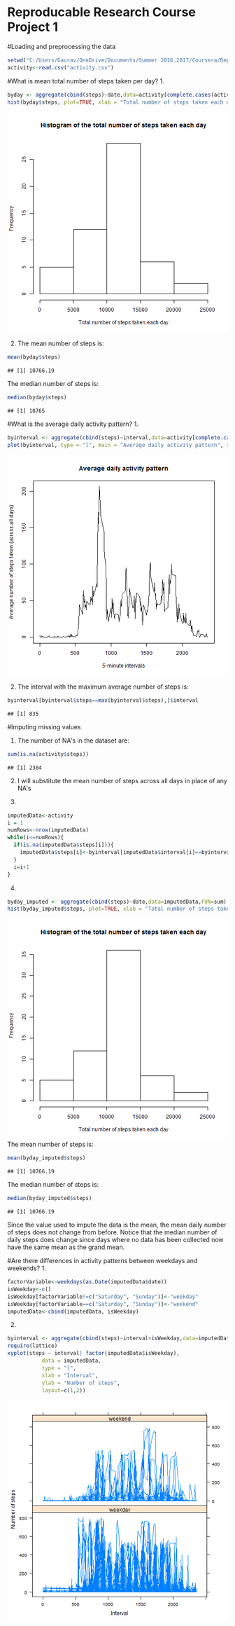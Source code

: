 Reproducable Research Course Project 1
======================================



#Loading and preprocessing the data


```r
setwd("C:/Users/Gaurav/OneDrive/Documents/Summer 2016.2017/Coursera/Reproducable Research/Course project 1")
activity<-read.csv("activity.csv")
```

#What is mean total number of steps taken per day?
1. 

```r
byday <- aggregate(cbind(steps)~date,data=activity[complete.cases(activity),],FUN=sum)
hist(byday$steps, plot=TRUE, xlab = "Total number of steps taken each day", main = "Histogram of the total number of steps taken each day")
```

![plot of chunk histogram](figure/histogram-1.png)

2. The mean number of steps is:

```r
mean(byday$steps)
```

```
## [1] 10766.19
```
The median number of steps is:

```r
median(byday$steps)
```

```
## [1] 10765
```
#What is the average daily activity pattern?
1.

```r
byinterval <- aggregate(cbind(steps)~interval,data=activity[complete.cases(activity),],FUN=mean)
plot(byinterval, type = "l", main = "Average daily activity pattern", xlab = "5-minute intervals", ylab = "Average number of steps taken (across all days)")
```

![plot of chunk timeseriesplot](figure/timeseriesplot-1.png)

2. The interval with the maximum average number of steps is:

```r
byinterval[byinterval$steps==max(byinterval$steps),]$interval
```

```
## [1] 835
```

#Imputing missing values
1. The number of NA's in the dataset are:

```r
sum(is.na(activity$steps))
```

```
## [1] 2304
```

2. I will substitute the mean number of steps across all days in place of any NA's

3. 

```r
imputedData<-activity
i = 1
numRows<-nrow(imputedData)
while(i<=numRows){
  if(is.na(imputedData$steps[i])){
    imputedData$steps[i]<-byinterval[imputedData$interval[i]==byinterval$interval,]$steps
  }
  i=i+1
}
```
4. 

```r
byday_imputed <- aggregate(cbind(steps)~date,data=imputedData,FUN=sum)
hist(byday_imputed$steps, plot=TRUE, xlab = "Total number of steps taken each day", main = "Histogram of the total number of steps taken each day")
```

![plot of chunk imputedhistogram](figure/imputedhistogram-1.png)
The mean number of steps is:

```r
mean(byday_imputed$steps)
```

```
## [1] 10766.19
```
The median number of steps is:

```r
median(byday_imputed$steps)
```

```
## [1] 10766.19
```
Since the value used to impute the data is the mean, the mean daily number of steps does not change from before. Notice that the median number of daily steps does change since days where no data has been collected now have the same mean as the grand mean.

#Are there differences in activity patterns between weekdays and weekends?
1. 

```r
factorVariable<-weekdays(as.Date(imputedData$date))
isWeekday<-c()
isWeekday[factorVariable!=c("Saturday", "Sunday")]<-"weekday"
isWeekday[factorVariable==c("Saturday", "Sunday")]<-"weekend"
imputedData<-cbind(imputedData, isWeekday)
```

2. 

```r
byinterval <- aggregate(cbind(steps)~interval+isWeekday,data=imputedData,FUN=mean)
require(lattice)
xyplot(steps ~ interval| factor(imputedData$isWeekday), 
           data = imputedData,
           type = "l",
           xlab = "Interval",
           ylab = "Number of steps",
           layout=c(1,2))
```

![plot of chunk panelplot](figure/panelplot-1.png)

